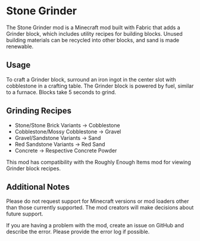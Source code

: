 # Stone Grinder
The Stone Grinder mod is a Minecraft mod built with Fabric that adds a Grinder block, which includes utility recipes for building blocks. Unused building materials can be recycled into other blocks, and sand is made renewable.

## Usage
To craft a Grinder block, surround an iron ingot in the center slot with cobblestone in a crafting table. The Grinder block is powered by fuel, similar to a furnace. Blocks take 5 seconds to grind.

## Grinding Recipes
- Stone/Stone Brick Variants -> Cobblestone
- Cobblestone/Mossy Cobblestone -> Gravel
- Gravel/Sandstone Variants -> Sand
- Red Sandstone Variants -> Red Sand
- Concrete -> Respective Concrete Powder

This mod has compatibility with the Roughly Enough Items mod for viewing Grinder block recipes.

## Additional Notes
Please do not request support for Minecraft versions or mod loaders other than those currently supported. The mod creators will make decisions about future support.

If you are having a problem with the mod, create an issue on GitHub and describe the error. Please provide the error log if possible.
